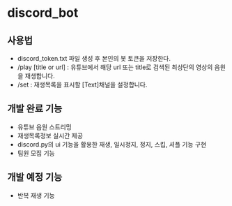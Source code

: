 # discord_bot


## 사용법
- discord_token.txt 파일 생성 후 본인의 봇 토큰을 저장한다.
- /play [title or url] : 유튜브에서 해당 url 또는 title로 검색된 최상단의 영상의 음원을 재생합니다.
- /set : 재생목록을 표시할 [Text]채널을 설정합니다.

## 개발 완료 기능
- 유튜브 음원 스트리밍
- 재생목록정보 실시간 제공
- discord.py의 ui 기능을 활용한 재생, 일시정지, 정지, 스킵, 셔플 기능 구현
- 팀원 모집 기능

## 개발 예정 기능
- 반복 재생 기능
